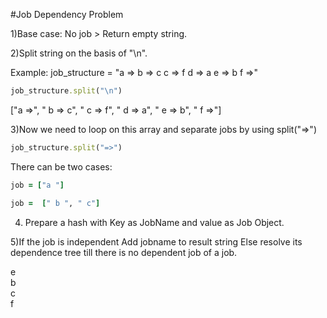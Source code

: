 #Job Dependency Problem

1)Base case: No job > Return empty string.

2)Split string on the basis of "\n".

Example:
job_structure = "a =>
 b => c
 c => f
 d => a
 e => b
 f =>"

```ruby
job_structure.split("\n")
```

["a =>", " b => c", " c => f", " d => a", " e => b", " f =>"]

3)Now we need to loop on this array and separate jobs by using split("=>")
```ruby
job_structure.split("=>")
```
There can be two cases:
```ruby
job = ["a "]
```
```ruby
job =  [" b ", " c"]
```
4) Prepare a hash with Key as JobName and value as Job Object.

5)If the job is independent
Add jobname to result string
Else
resolve its dependence tree till there is no dependent job of a job.

e
 \
  b
   \
    c
     \
      f

